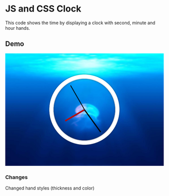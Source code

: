 # JS and CSS Clock

This code shows the time by displaying a clock with second, minute and hour hands.

## Demo
![Screenshot of clock.](../assets/images/day2.png)

### Changes
Changed hand styles (thickness and color)
